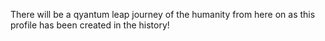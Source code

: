 There will be a qyantum leap journey of the humanity from here on as this profile has been created in the history!
